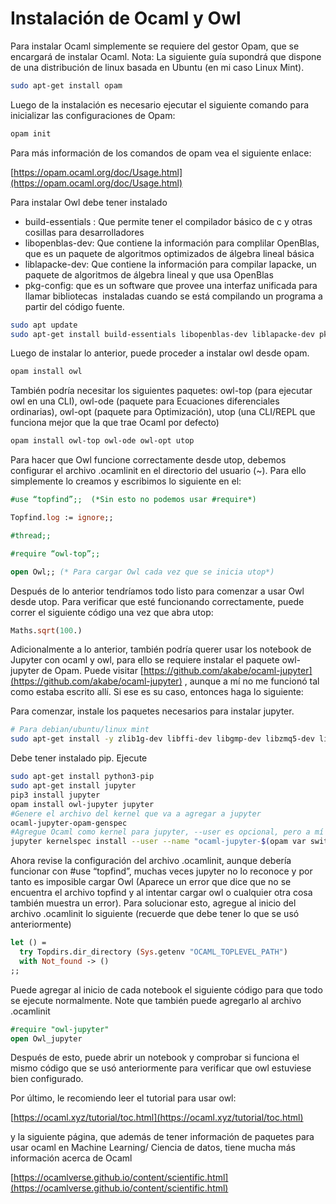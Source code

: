 # Instalación de Ocaml y Owl

Para instalar Ocaml simplemente se requiere del gestor Opam, que se encargará de instalar Ocaml. Nota: La siguiente guía supondrá que dispone de una distribución de linux basada en Ubuntu (en mi caso Linux Mint).

```bash
sudo apt-get install opam
```

Luego de la instalación es necesario ejecutar el siguiente comando para inicializar las configuraciones de Opam:

```bash
opam init
```

Para más información de los comandos de opam vea el siguiente enlace: 

[https://opam.ocaml.org/doc/Usage.html](https://opam.ocaml.org/doc/Usage.html)

Para instalar Owl debe tener instalado

- build-essentials : Que permite tener el compilador básico de c y otras cosillas para desarrolladores
- libopenblas-dev: Que contiene la información para complilar OpenBlas, que es un paquete de algoritmos optimizados de álgebra lineal básica
- liblapacke-dev:  Que contiene la información para compilar lapacke, un paquete de algoritmos de álgebra lineal y que usa OpenBlas
- pkg-config: que es un software que provee una interfaz unificada para llamar bibliotecas 
 instaladas cuando se está compilando un programa a partir del código fuente.

```bash
sudo apt update
sudo apt-get install build-essentials libopenblas-dev liblapacke-dev pkg-config
```

Luego de instalar lo anterior, puede proceder a instalar owl desde opam.

```bash
opam install owl
```

También podría necesitar los siguientes paquetes: owl-top (para ejecutar owl en una CLI), owl-ode (paquete para Ecuaciones diferenciales ordinarias), owl-opt (paquete para Optimización), utop (una CLI/REPL que funciona mejor que la que trae Ocaml por defecto)

```ocaml
opam install owl-top owl-ode owl-opt utop
```

Para hacer que Owl funcione correctamente desde utop, debemos configurar el archivo .ocamlinit en el directorio del usuario (~). Para ello simplemente lo creamos y escribimos lo siguiente en el:

```ocaml
#use “topfind”;;  (*Sin esto no podemos usar #require*)

Topfind.log := ignore;;

#thread;;

#require “owl-top”;;

open Owl;; (* Para cargar Owl cada vez que se inicia utop*)
```

Después de lo anterior tendríamos todo listo para comenzar a usar Owl desde utop.  Para verificar que esté funcionando correctamente, puede correr el siguiente código una vez que abra utop:

```ocaml
Maths.sqrt(100.)
```

Adicionalmente a lo anterior, también podría querer usar los notebook de Jupyter con ocaml y owl, para ello se requiere instalar el paquete owl-jupyter de Opam. Puede visitar [https://github.com/akabe/ocaml-jupyter](https://github.com/akabe/ocaml-jupyter) , aunque a mí no me funcionó tal como estaba escrito allí. Si ese es su caso, entonces haga lo siguiente:

Para comenzar, instale los paquetes necesarios para instalar jupyter.

```bash
# Para debian/ubuntu/linux mint
sudo apt-get install -y zlib1g-dev libffi-dev libgmp-dev libzmq5-dev libplplot-dev
```

Debe tener instalado pip. Ejecute

```bash
sudo apt-get install python3-pip
sudo apt-get install jupyter
pip3 install jupyter
opam install owl-jupyter jupyter
#Genere el archivo del kernel que va a agregar a jupyter
ocaml-jupyter-opam-genspec
#Agregue Ocaml como kernel para jupyter, --user es opcional, pero a mí no me funciona si no lo pongo
jupyter kernelspec install --user --name "ocaml-jupyter-$(opam var switch)" "$(opam var share)/jupyter"
```

Ahora revise la configuración del archivo .ocamlinit, aunque debería funcionar con #use “topfind”, muchas veces jupyter no lo reconoce y por tanto es imposible cargar Owl (Aparece un error que dice que no se encuentra el archivo topfind y al intentar cargar owl o cualquier otra cosa también muestra un error). Para solucionar esto, agregue al inicio del archivo .ocamlinit lo siguiente (recuerde que debe tener lo que se usó anteriormente)

```ocaml
let () = 
  try Topdirs.dir_directory (Sys.getenv "OCAML_TOPLEVEL_PATH")
  with Not_found -> ()
;;
```

Puede agregar al inicio de cada notebook el siguiente código para que todo se ejecute normalmente. Note que también puede agregarlo al archivo .ocamlinit

```ocaml
#require "owl-jupyter"
open Owl_jupyter
```

Después de esto, puede abrir un notebook y comprobar si funciona el mismo código que se usó anteriormente para verificar que owl estuviese bien configurado.

Por último, le recomiendo leer el tutorial para usar owl: 

[https://ocaml.xyz/tutorial/toc.html](https://ocaml.xyz/tutorial/toc.html)

y la siguiente página, que además de tener información de paquetes para usar ocaml en Machine Learning/ Ciencia de datos, tiene mucha más información acerca de Ocaml

[https://ocamlverse.github.io/content/scientific.html](https://ocamlverse.github.io/content/scientific.html)
